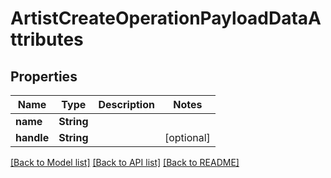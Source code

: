 # ArtistCreateOperationPayloadDataAttributes

## Properties
Name | Type | Description | Notes
------------ | ------------- | ------------- | -------------
**name** | **String** |  | 
**handle** | **String** |  | [optional] 

[[Back to Model list]](../README.md#documentation-for-models) [[Back to API list]](../README.md#documentation-for-api-endpoints) [[Back to README]](../README.md)


